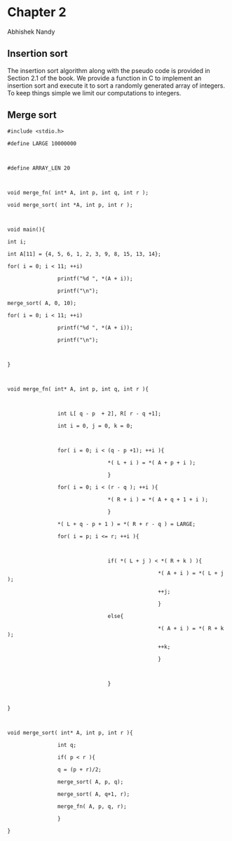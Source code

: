 Chapter 2
================
Abhishek Nandy

Insertion sort
--------------

The insertion sort algorithm along with the pseudo code is provided in Section 2.1 of the book. We provide a function in C to implement an insertion sort and execute it to sort a randomly generated array of integers. To keep things simple we limit our computations to integers.

Merge sort
----------

``` rcpp
#include <stdio.h>

#define LARGE 10000000

 

#define ARRAY_LEN 20

 

void merge_fn( int* A, int p, int q, int r );

void merge_sort( int *A, int p, int r );

 

void main(){

int i;

int A[11] = {4, 5, 6, 1, 2, 3, 9, 8, 15, 13, 14};

for( i = 0; i < 11; ++i)

                printf("%d ", *(A + i));

                printf("\n");

merge_sort( A, 0, 10);

for( i = 0; i < 11; ++i)

                printf("%d ", *(A + i));

                printf("\n");

 

}

 

void merge_fn( int* A, int p, int q, int r ){

               

                int L[ q - p  + 2], R[ r - q +1];

                int i = 0, j = 0, k = 0;

 

                for( i = 0; i < (q - p +1); ++i ){

                                *( L + i ) = *( A + p + i );

                                }

                for( i = 0; i < (r - q ); ++i ){

                                *( R + i ) = *( A + q + 1 + i );

                                }

                *( L + q - p + 1 ) = *( R + r - q ) = LARGE;

                for( i = p; i <= r; ++i ){

                               

                                if( *( L + j ) < *( R + k ) ){

                                                *( A + i ) = *( L + j );

                                                ++j;

                                                }

                                else{

                                                *( A + i ) = *( R + k );

                                                ++k;

                                                }

                                               

                                }

 

}

 

void merge_sort( int* A, int p, int r ){

                int q;

                if( p < r ){

                q = (p + r)/2;

                merge_sort( A, p, q);

                merge_sort( A, q+1, r);

                merge_fn( A, p, q, r);

                }

}
```
